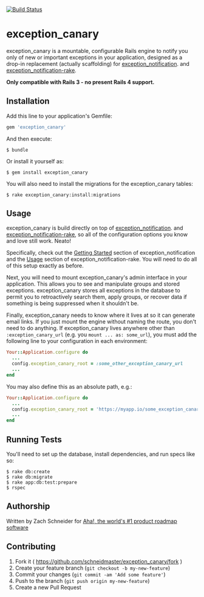  [![Build Status](https://travis-ci.org/schneidmaster/exception_canary.svg?branch=master)](https://travis-ci.org/schneidmaster/exception_canary)

# exception_canary

exception_canary is a mountable, configurable Rails engine to notify you only of new or important exceptions in your application, designed as a drop-in replacement (actually scaffolding) for [exception_notification](https://github.com/smartinez87/exception_notification). and [exception_notification-rake](https://github.com/nikhaldi/exception_notification-rake).

**Only compatible with Rails 3 - no present Rails 4 support.**

## Installation

Add this line to your application's Gemfile:

```ruby
gem 'exception_canary'
```

And then execute:

    $ bundle

Or install it yourself as:

    $ gem install exception_canary

You will also need to install the migrations for the exception_canary tables:

    $ rake exception_canary:install:migrations

## Usage

exception_canary is build directly on top of [exception_notification](https://github.com/smartinez87/exception_notification). and [exception_notification-rake](https://github.com/nikhaldi/exception_notification-rake), so all of the configuration options you know and love still work. Neato!

Specifically, check out the [Getting Started](https://github.com/smartinez87/exception_notification#getting-started) section of exception_notification and the [Usage](https://github.com/nikhaldi/exception_notification-rake#usage) section of exception_notification-rake. You will need to do all of this setup exactly as before.

Next, you will need to mount exception_canary's admin interface in your application. This allows you to see and manipulate groups and stored exceptions. exception_canary stores all exceptions in the database to permit you to retroactively search them, apply groups, or recover data if something is being suppressed when it shouldn't be.

Finally, exception_canary needs to know where it lives at so it can generate email links. If you just mount the engine without naming the route, you don't need to do anything. If exception_canary lives anywhere other than `:exception_canary_url` (e.g. you `mount ... as: some_url`), you must add the following line to your configuration in each environment:

```ruby
Your::Application.configure do
  ...
  config.exception_canary_root = :some_other_exception_canary_url
  ...
end
```

You may also define this as an absolute path, e.g.:

```ruby
Your::Application.configure do
  ...
  config.exception_canary_root = 'https://myapp.io/some_exception_canary_url'
  ...
end
```

## Running Tests

You'll need to set up the database, install dependencies, and run specs like so:

    $ rake db:create
    $ rake db:migrate
    $ rake app:db:test:prepare
    $ rspec

## Authorship

Written by Zach Schneider for [Aha!, the world's #1 product roadmap software](http://www.aha.io/)

## Contributing

1. Fork it ( https://github.com/schneidmaster/exception_canary/fork )
2. Create your feature branch (`git checkout -b my-new-feature`)
3. Commit your changes (`git commit -am 'Add some feature'`)
4. Push to the branch (`git push origin my-new-feature`)
5. Create a new Pull Request
